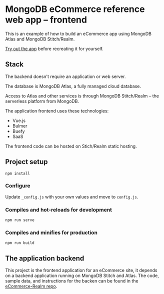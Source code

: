 # MongoDB eCommerce reference web app – frontend

This is an example of how to build an eCommerce app using MongoDB Atlas and MongoDB Stitch/Realm.

[Try out the app](https://ecommerce-iukkg.mongodbstitch.com/#/) before recreating it for yourself.

## Stack

The backend doesn't require an application or web server.

The database is MongoDB Atlas, a fully managed cloud database.

Access to Atlas and other services is through MongoDB Stitch/Realm – the serverless platform from MongoDB.

The application frontend uses these technologies:

- Vue.js
- Bulmer
- Buefy
- SaaS

The frontend code can be hosted on Stich/Realm static hosting.

## Project setup
```
npm install
```
### Configure
Update `_config.js` with your own values and move to `config.js`.

### Compiles and hot-reloads for development
```
npm run serve
```

### Compiles and minifies for production
```
npm run build
```
## The application backend
This project is the frontend application for an eCommerce site, it depends on a backend application running on MongoDB Stitch and Atlas. The code, sample data, and instructions for the backen can be found in the [eCommerce-Realm repo](https://github.com/am-MongoDB/eCommerce-Realm).